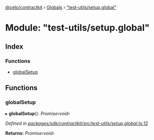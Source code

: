 [@celo/contractkit](../README.md) › [Globals](../globals.md) › ["test-utils/setup.global"](_test_utils_setup_global_.md)

# Module: "test-utils/setup.global"

## Index

### Functions

* [globalSetup](_test_utils_setup_global_.md#globalsetup)

## Functions

###  globalSetup

▸ **globalSetup**(): *Promise‹void›*

*Defined in [packages/sdk/contractkit/src/test-utils/setup.global.ts:12](https://github.com/celo-org/celo-monorepo/blob/contractkit-v1.2.2/packages/sdk/contractkit/src/test-utils/setup.global.ts#L12)*

**Returns:** *Promise‹void›*
